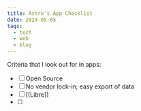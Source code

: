```yaml
---
title: Astro's App Checklist
date: 2024-05-05
tags:
  - tech
  - web
  - blog
---
```

Criteria that I look out for in apps:

- [ ] Open Source
- [ ] No vendor lock-in; easy export of data
- [ ] [[Libre]]
- [ ] 